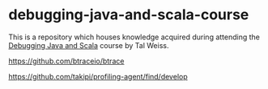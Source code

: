 # debugging-java-and-scala-course

This is a repository which houses knowledge acquired during attending the [Debugging Java and Scala](https://www.safaribooksonline.com/library/view/debugging-java-and/9781491933107/#toc) course by Tal Weiss. 

https://github.com/btraceio/btrace

https://github.com/takipi/profiling-agent/find/develop

